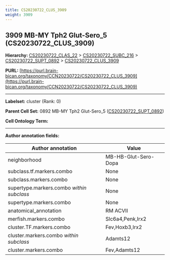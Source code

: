 ```yaml
---
title: CS20230722_CLUS_3909
weight: 3909
---
```

## 3909 MB-MY Tph2 Glut-Sero_5 (CS20230722_CLUS_3909)
<b>Hierarchy: </b>
[CS20230722_CLAS_22](../CS20230722_CLAS_22) >
[CS20230722_SUBC_216](../CS20230722_SUBC_216) >
[CS20230722_SUPT_0892](../CS20230722_SUPT_0892) >
[CS20230722_CLUS_3909](../CS20230722_CLUS_3909)

**PURL:** [https://purl.brain-bican.org/taxonomy/CCN20230722/CS20230722_CLUS_3909](https://purl.brain-bican.org/taxonomy/CCN20230722/CS20230722_CLUS_3909)

---


**Labelset:** cluster (Rank: 0)

**Parent Cell Set:** 0892 MB-MY Tph2 Glut-Sero_5 ([CS20230722_SUPT_0892](../CS20230722_SUPT_0892))



**Cell Ontology Term:** 

[MARKER GENES.]: #


---

[TRANSFERRED ANNOTATIONS.]: #


[AUTHOR ANNOTATION FIELDS.]: #


**Author annotation fields:**

| Author annotation | Value |
|-------------------|-------|
|neighborhood|MB-HB-Glut-Sero-Dopa|
|subclass.tf.markers.combo|None|
|subclass.markers.combo|None|
|supertype.markers.combo _within subclass_|None|
|supertype.markers.combo|None|
|anatomical_annotation|RM ACVII|
|merfish.markers.combo|Slc6a4,Penk,Irx2|
|cluster.TF.markers.combo|Fev,Hoxb3,Irx2|
|cluster.markers.combo _within subclass_|Adamts12|
|cluster.markers.combo|Fev,Adamts12|
